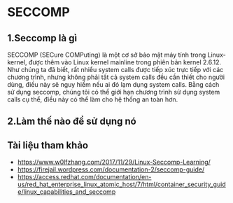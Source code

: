 # SECCOMP
## 1.Seccomp là gì
SECCOMP (SECure COMPuting) là một cơ sở bảo mật máy tính trong Linux-kernel, được thêm vào Linux kernel mainline trong phiên bản kernel 2.6.12. Như chúng ta đã biết, rất nhiều system calls được tiếp xúc trực tiếp với các chương trình, nhưng không phải tất cả system calls đều cần thiết cho người dùng, điều này sẽ nguy hiểm nếu ai đó lạm dụng system calls. Bằng cách sử dụng seccomp, chúng tôi có thể giới hạn chương trình sử dụng system calls cụ thể, điều này có thể làm cho hệ thống an toàn hơn.

## 2.Làm thế nào để sử dụng nó


## Tài liệu tham khảo
- https://www.w0lfzhang.com/2017/11/29/Linux-Seccomp-Learning/
- https://firejail.wordpress.com/documentation-2/seccomp-guide/
- https://access.redhat.com/documentation/en-us/red_hat_enterprise_linux_atomic_host/7/html/container_security_guide/linux_capabilities_and_seccomp
